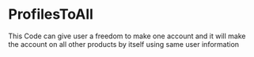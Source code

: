 # ProfilesToAll
This Code can give user a freedom to make one account and it will make the account on all other products by itself using same user information
